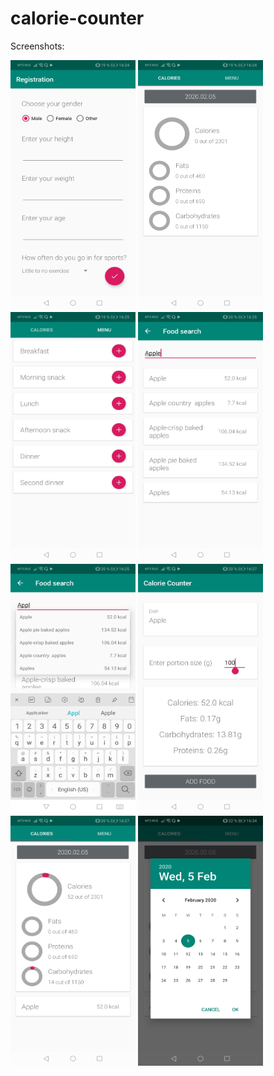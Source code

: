 # calorie-counter


 Screenshots: 
 
  <img src="Screenshot_20200205_162436_com.example.caloriecounter.jpg" width="200" height="400">
  
  <img src="Screenshot_20200205_162457_com.example.caloriecounter.jpg" width="200" height="400">
  
  <img src="Screenshot_20200205_162503_com.example.caloriecounter.jpg" width="200" height="400">
   <img src="Screenshot_20200205_162525_com.example.caloriecounter.jpg" width="200" height="400">
  
  <img src="Screenshot_20200205_162532_com.example.caloriecounter.jpg" width="200" height="400">
  
  <img src="Screenshot_20200205_162722_com.example.caloriecounter.jpg" width="200" height="400">
  <img src="Screenshot_20200205_162728_com.example.caloriecounter.jpg" width="200" height="400">
  
  
  <img src="Screenshot_20200205_163436_com.example.caloriecounter.jpg" width="200" height="400">
